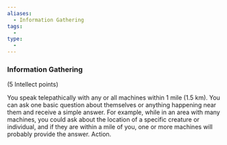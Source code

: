 ```yaml
---
aliases:
  - Information Gathering
tags:
  - 
type:
  - 
---
```

### Information Gathering

(5 Intellect points)

You speak telepathically with any or all machines within 1 mile (1.5 km). You can ask one basic question about themselves or anything happening near them and receive a simple answer. For example, while in an area with many machines, you could ask about the location of a specific creature or individual, and if they are within a mile of you, one or more machines will probably provide the answer. Action.